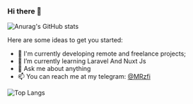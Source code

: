 ### Hi there 👋


![Anurag's GitHub stats](https://github-readme-stats.vercel.app/api?username=mrzf833&show_icons=true&count_private=true)


Here are some ideas to get you started:

- 🔭 I'm currently developing remote and freelance projects;
- 🌱 I’m currently learning Laravel And Nuxt Js
- 💬 Ask me about anything
- 📫 You can reach me at my telegram: <a href="https://t.me/MRzfi">@MRzfi</a>


![Top Langs](https://github-readme-stats.vercel.app/api/top-langs/?username=mrzf833&theme=chartreuse-dark&layout=compact)
